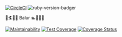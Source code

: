 [![CircleCI](https://circleci.com/gh/sic-f/elyer/tree/main.svg?style=svg)](https://circleci.com/gh/sic-f/elyer/tree/main)
![ruby-version-badger](https://ruby-version-badger.herokuapp.com/github/sic-f/elyer)

:city_sunrise::surfer::ocean::palm_tree: Balur :swimmer::turtle::whale2::city_sunset:

[![Maintainability](https://api.codeclimate.com/v1/badges/32e6c594de9047e699ce/maintainability)](https://codeclimate.com/github/sic-f/elyer/maintainability)
[![Test Coverage](https://api.codeclimate.com/v1/badges/32e6c594de9047e699ce/test_coverage)](https://codeclimate.com/github/sic-f/elyer/test_coverage)
[![Coverage Status](https://coveralls.io/repos/github/sic-f/elyer/badge.svg)](https://coveralls.io/github/sic-f/elyer)
